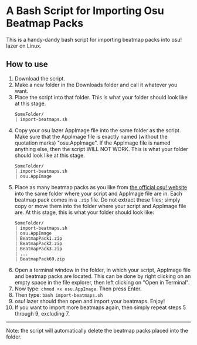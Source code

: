 # A Bash Script for Importing Osu Beatmap Packs

This is a handy-dandy bash script for importing beatmap packs into osu! lazer on Linux.

## How to use
1. Download the script.
2. Make a new folder in the Downloads folder and call it whatever you want.
3. Place the script into that folder.
   This is what your folder should look like at this stage.
   ```
   SomeFolder/
   | import-beatmaps.sh
   ```
4. Copy your osu lazer AppImage file into the same folder as the script. Make sure that the AppImage file is exactly named (without the quotation marks) "osu.AppImage". If the AppImage file is named anything else, then the script WILL NOT WORK.
This is what your folder should look like at this stage.
   ```
   SomeFolder/
   | import-beatmaps.sh
   | osu.AppImage
   ```
5. Place as many beatmap packs as you like from [the official osu! website](https://osu.ppy.sh/beatmaps/packs) into the same folder where your script and AppImage file are in. Each beatmap pack comes in a `.zip` file. Do not extract these files; simply copy or move them into the folder where your script and AppImage file are. At this stage, this is what your folder should look like:
   ```
   SomeFolder/
   | import-beatmaps.sh
   | osu.AppImage
   | BeatmapPack1.zip
   | BeatmapPack2.zip
   | BeatmapPack3.zip
   | ...
   | BeatmapPack69.zip
   ```
6. Open a terminal window in the folder, in which your script, AppImage file and beatmap packs are located. This can be done by right clicking on an empty space in the file explorer, then left clicking on "Open in Terminal".
7. Now type: `chmod +x osu.AppImage`. Then press Enter.
8. Then type: `bash import-beatmaps.sh`
9. osu! lazer should then open and import your beatmaps. Enjoy!
10. If you want to import more beatmaps again, then simply repeat steps 5 through 9, excluding 7.
---
Note: the script will automatically delete the beatmap packs placed into the folder.
